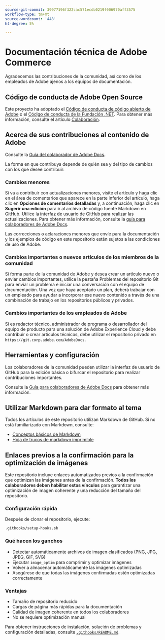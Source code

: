 ```yaml
---
source-git-commit: 39977196f322cac571ecdb0219f006970aff3575
workflow-type: tm+mt
source-wordcount: '448'
ht-degree: 5%

---
```

# Documentación técnica de Adobe Commerce

Agradecemos las contribuciones de la comunidad, así como de los empleados de Adobe ajenos a los equipos de documentación.

## Código de conducta de Adobe Open Source

Este proyecto ha adoptado el [Código de conducta de código abierto de Adobe](code-of-conduct.md) o el [Código de conducta de la Fundación .NET](https://dotnetfoundation.org/code-of-conduct). Para obtener más información, consulte el artículo [Colaboración](contributing.md).

## Acerca de sus contribuciones al contenido de Adobe

Consulte la [Guía del colaborador de Adobe Docs](https://experienceleague.adobe.com/docs/contributor/contributor-guide/introduction.html?lang=es).

La forma en que contribuya depende de quién sea y del tipo de cambios con los que desee contribuir:

### Cambios menores

Si va a contribuir con actualizaciones menores, visite el artículo y haga clic en el área de comentarios que aparece en la parte inferior del artículo, haga clic en **Opciones de comentarios detalladas** y, a continuación, haga clic en **Sugerir una edición** para ir al archivo de código fuente Markdown en GitHub. Utilice la interfaz de usuario de GitHub para realizar las actualizaciones. Para obtener más información, consulte la [guía para colaboradores de Adobe Docs](https://experienceleague.adobe.com/docs/contributor/contributor-guide/introduction.html?lang=es).

Las correcciones o aclaraciones menores que envíe para la documentación y los ejemplos de código en este repositorio están sujetos a las condiciones de uso de Adobe.

### Cambios importantes o nuevos artículos de los miembros de la comunidad

Si forma parte de la comunidad de Adobe y desea crear un artículo nuevo o enviar cambios importantes, utilice la pestaña Problemas del repositorio Git para enviar un problema e iniciar una conversación con el equipo de documentación. Una vez que haya aceptado un plan, deberá trabajar con un empleado para ayudar a incorporar ese nuevo contenido a través de una combinación de trabajo en los repositorios públicos y privados.

### Cambios importantes de los empleados de Adobe

Si es redactor técnico, administrador de programa o desarrollador del equipo de producto para una solución de Adobe Experience Cloud y debe contribuir o crear artículos técnicos, debe utilizar el repositorio privado en `https://git.corp.adobe.com/AdobeDocs`.

## Herramientas y configuración

Los colaboradores de la comunidad pueden utilizar la interfaz de usuario de GitHub para la edición básica o bifurcar el repositorio para realizar contribuciones importantes.

Consulte la [Guía para colaboradores de Adobe Docs](https://experienceleague.adobe.com/docs/contributor/contributor-guide/introduction.html?lang=es) para obtener más información.

## Utilizar Markdown para dar formato al tema

Todos los artículos de este repositorio utilizan Markdown de GitHub. Si no está familiarizado con Markdown, consulte:

- [Conceptos básicos de Markdown](https://help.github.com/articles/getting-started-with-writing-and-formatting-on-github/)
- [Hoja de trucos de markdown imprimible](https://guides.github.com/pdfs/markdown-cheatsheet-online.pdf)

## Enlaces previos a la confirmación para la optimización de imágenes

Este repositorio incluye enlaces automatizados previos a la confirmación que optimizan las imágenes antes de la confirmación. **Todos los colaboradores deben habilitar estos vínculos** para garantizar una optimización de imagen coherente y una reducción del tamaño del repositorio.

### Configuración rápida

Después de clonar el repositorio, ejecute:

```bash
.githooks/setup-hooks.sh
```

### Qué hacen los ganchos

- Detectar automáticamente archivos de imagen clasificados (PNG, JPG, JPEG, GIF, SVG)
- Ejecutar `image_optim` para comprimir y optimizar imágenes
- Volver a almacenar automáticamente las imágenes optimizadas
- Asegúrese de que todas las imágenes confirmadas estén optimizadas correctamente

### Ventajas

- Tamaño de repositorio reducido
- Cargas de página más rápidas para la documentación
- Calidad de imagen coherente en todos los colaboradores
- No se requiere optimización manual

Para obtener instrucciones de instalación, solución de problemas y configuración detalladas, consulte [`.githooks/README.md`](.githooks/README.md).
